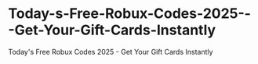 # Today-s-Free-Robux-Codes-2025---Get-Your-Gift-Cards-Instantly
Today's Free Robux Codes 2025 - Get Your Gift Cards Instantly
